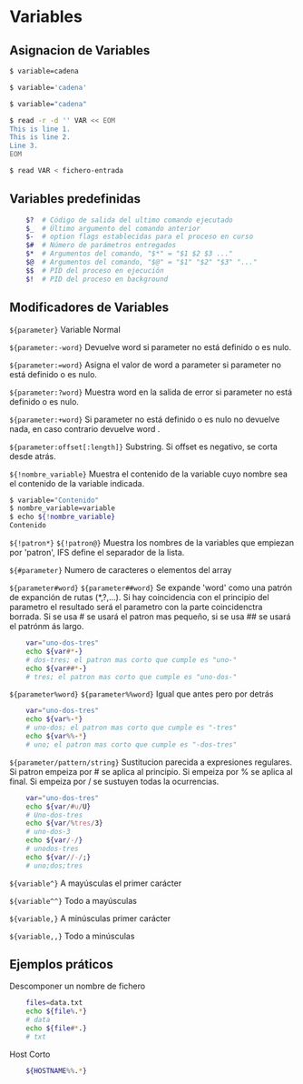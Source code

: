 # Variables

## Asignacion de Variables

```bash
$ variable=cadena

$ variable='cadena'

$ variable="cadena"

$ read -r -d '' VAR << EOM
This is line 1.
This is line 2.
Line 3.
EOM

$ read VAR < fichero-entrada
```

## Variables predefinidas

```bash
    $?	# Código de salida del ultimo comando ejecutado
    $_  # Último argumento del comando anterior
    $-  # option flags establecidas para el proceso en curso
    $#	# Número de parámetros entregados
    $*  # Argumentos del comando, "$*" = "$1 $2 $3 ..."
    $@  # Argumentos del comando, "$@" = "$1" "$2" "$3" "..."
    $$	# PID del proceso en ejecución
    $!	# PID del proceso en background
```

## Modificadores de Variables

```${parameter}```	Variable Normal

```${parameter:-word}```	Devuelve word si parameter no está definido o es nulo.

```${parameter:=word}```	Asigna el valor de word a parameter si parameter no está definido o es nulo.

```${parameter:?word}```	Muestra word en la salida de error si parameter no está definido o es nulo.
	
```${parameter:+word}```	Si parameter no está definido o es nulo no devuelve nada, en caso contrario devuelve word .

```${parameter:offset[:length]}``` Substring. Si offset es negativo, se corta desde atrás.

```${!nombre_variable}``` Muestra el contenido de la variable cuyo nombre sea el contenido de la variable indicada.

```bash
$ variable="Contenido"
$ nombre_variable=variable
$ echo ${!nombre_variable}
Contenido
```

```${!patron*}``` ```${!patron@}```	Muestra los nombres de la variables que empiezan por 'patron', IFS define el separador de la lista.
	
```${#parameter}```	Numero de caracteres o elementos del array

```${parameter#word}``` ```${parameter##word}``` Se expande 'word' como una patrón de expanción de rutas (*,?,...). Si hay coincidencia con el principio del parametro el resultado será el parametro con la parte coincidenctra borrada. Si se usa # se usará el patron mas pequeño, si se usa ## se usará el patrónm ás largo.
```bash
    var="uno-dos-tres"
    echo ${var#*-}
    # dos-tres; el patron mas corto que cumple es "uno-"
    echo ${var##*-}
    # tres; el patron mas corto que cumple es "uno-dos-"
```

```${parameter%word}``` ```${parameter%%word}``` Igual que antes pero por detrás
```bash
    var="uno-dos-tres"
    echo ${var%-*}
    # uno-dos; el patron mas corto que cumple es "-tres"
    echo ${var%%-*}
    # uno; el patron mas corto que cumple es "-dos-tres"
```

```${parameter/pattern/string}```	Sustitucion parecida a expresiones regulares. Si patron empeiza por # se aplica al principio. Si empeiza por % se aplica al final. Si empeiza por / se sustuyen todas la ocurrencias.
```bash
    var="uno-dos-tres"
    echo ${var/#u/U}
    # Uno-dos-tres
    echo ${var/%tres/3}
    # uno-dos-3
    echo ${var/-/}
    # unodos-tres
    echo ${var//-/;}
    # uno;dos;tres
```

```${variable^}```	A mayúsculas el primer carácter

```${variable^^}```	Todo a mayúsculas

```${variable,}```	A minúsculas primer carácter

```${variable,,}```	Todo a minúsculas 

## Ejemplos práticos
Descomponer un nombre de fichero
```bash
    files=data.txt
    echo ${file%.*}
    # data
    echo ${file#*.}
    # txt
```	

Host Corto
```bash
    ${HOSTNAME%%.*}
```
